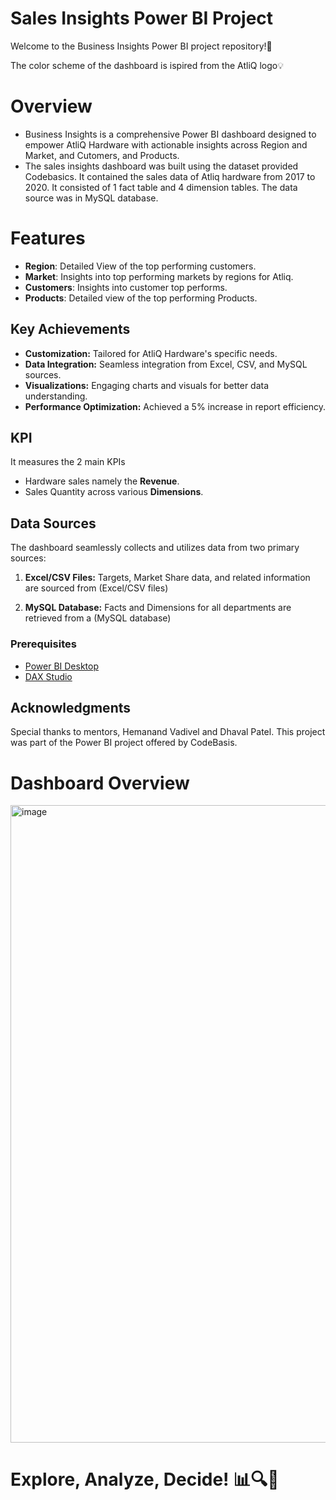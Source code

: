 # Sales Insights Power BI Project
Welcome to the Business Insights Power BI project repository!🚀

The color scheme of the dashboard is ispired from the AtliQ logo💡

# Overview
- Business Insights is a comprehensive Power BI dashboard designed to empower AtliQ Hardware with actionable insights across Region and Market, and Cutomers, and Products.
- The sales insights dashboard was built using the dataset provided Codebasics. It contained the sales data of Atliq hardware from 2017 to 2020. It consisted of 1 fact table and 4 dimension tables. The data source was in MySQL database.

# Features
- **Region**: Detailed View of the top performing customers.
- **Market**: Insights into top performing markets by regions for Atliq.
- **Customers**: Insights into customer top performs.
- **Products**: Detailed view of the top performing Products. 

## Key Achievements
- **Customization:** Tailored for AtliQ Hardware's specific needs.
- **Data Integration:** Seamless integration from Excel, CSV, and MySQL sources.
- **Visualizations:** Engaging charts and visuals for better data understanding.
- **Performance Optimization:** Achieved a 5% increase in report efficiency.

## KPI
It measures the 2 main KPIs

- Hardware sales namely the **Revenue**.
- Sales Quantity across various **Dimensions**.

## Data Sources
The dashboard seamlessly collects and utilizes data from two primary sources:

1. **Excel/CSV Files:** Targets, Market Share data, and related information are sourced from (Excel/CSV files)
   
2. **MySQL Database:** Facts and Dimensions for all departments are retrieved from a (MySQL database)

### Prerequisites
- [Power BI Desktop](https://powerbi.microsoft.com/desktop/)
- [DAX Studio](https://daxstudio.org/)


## Acknowledgments
Special thanks to mentors, Hemanand Vadivel and Dhaval Patel. This project was part of the Power BI project offered by CodeBasis.

# Dashboard Overview
<img width="1596" height="1020" alt="image" src="https://github.com/user-attachments/assets/f3fae38d-18f6-4b41-a79a-9bd342ad24dc" />


# Explore, Analyze, Decide! 📊🔍🚀
